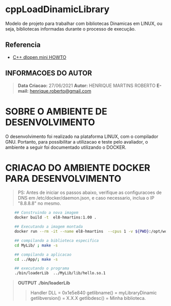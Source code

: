 # cppLoadDinamicLibrary
Modelo de projeto para trabalhar com bibliotecas Dinamicas em LINUX, ou seja, bibliotecas informadas durante o processo de execução.

## Referencia

- [C++ dlopen mini HOWTO](https://tldp.org/HOWTO/pdf/C++-dlopen.pdf)

## INFORMACOES DO AUTOR

> **Data Criacao:** 27/06/2021
> **Autor:** HENRIQUE MARTINS ROBERTO
> **E-mail:** henrique.roberto@gmail.com

# SOBRE O AMBIENTE DE DESENVOLVIMENTO

O desenvolvimento foi realizado na plataforma LINUX, com o compilador GNU. Portanto, para possibilitar a utilizacao e teste pelo avaliador, o ambiente a seguir foi documentado utilizando o DOCKER.

# CRIACAO DO AMBIENTE DOCKER PARA DESENVOLVIMENTO

> PS: Antes de iniciar os passos abaixo, verifique as configuracoes de DNS em /etc/docker/daemon.json, e caso necessario, inclua o IP "8.8.8.8" no mesmo.


```sh
    ## Construindo a nova imagem
    docker build -t  el8-hmartins:1.00 .

    ## Executando a imagem montada
    docker run --rm -it --name el8-hmartins  --cpus 1 -v ${PWD}:/opt/workspace  el8-hmartins:1.00  /bin/bash

    ## compilando a biblioteca especifica
    cd MyLib/ ; make -s

    ## compilando a aplicacao
    cd ../App/; make -s

    ## executando o programa
    ./bin/loaderLib  ../MyLib/lib/hello.so.1
 ```

> **OUTPUT ./bin/loaderLib**
>> Handler DLL  = 0x1e5e840
>> getlibname()  = myLibraryDinamic
>> getlibversion()  = X.X.X
>> getlibdesc()  = Minha  biblioteca.
